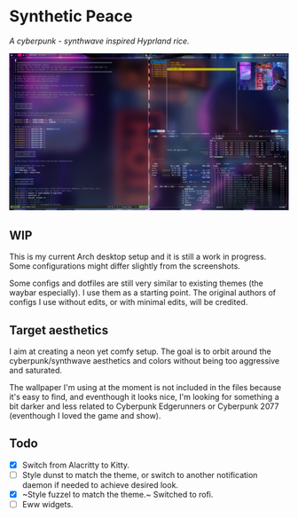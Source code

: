 # Synthetic Peace
*A cyberpunk - synthwave inspired Hyprland rice.*

![screenshot1](screenshots/screenshot2.png)

## WIP

This is my current Arch desktop setup and it is still a work in progress. Some configurations might differ slightly from the screenshots.

Some configs and dotfiles are still very similar to existing themes (the waybar especially). I use them as a starting point. The original authors of configs I use without edits, or with minimal edits, will be credited.

## Target aesthetics

I aim at creating a neon yet comfy setup. The goal is to orbit around the cyberpunk/synthwave aesthetics and colors without being too aggressive and saturated.

The wallpaper I'm using at the moment is not included in the files because it's easy to find, and eventhough it looks nice, I'm looking for something a bit darker and less related to Cyberpunk Edgerunners or Cyberpunk 2077 (eventhough I loved the game and show).

## Todo

- [x] Switch from Alacritty to Kitty.
- [ ] Style dunst to match the theme, or switch to another notification daemon if needed to achieve desired look.
- [x] ~Style fuzzel to match the theme.~ Switched to rofi.
- [ ] Eww widgets.
